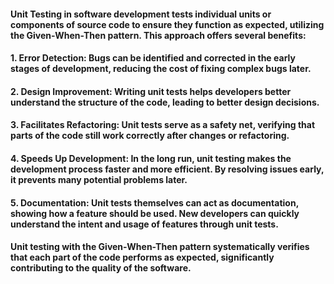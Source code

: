 #### Unit Testing in software development tests individual units or components of source code to ensure they function as expected, utilizing the Given-When-Then pattern. This approach offers several benefits:

#### 1. Error Detection: Bugs can be identified and corrected in the early stages of development, reducing the cost of fixing complex bugs later.

#### 2. Design Improvement: Writing unit tests helps developers better understand the structure of the code, leading to better design decisions.

#### 3. Facilitates Refactoring: Unit tests serve as a safety net, verifying that parts of the code still work correctly after changes or refactoring.

#### 4. Speeds Up Development: In the long run, unit testing makes the development process faster and more efficient. By resolving issues early, it prevents many potential problems later.

#### 5. Documentation: Unit tests themselves can act as documentation, showing how a feature should be used. New developers can quickly understand the intent and usage of features through unit tests.

#### Unit testing with the Given-When-Then pattern systematically verifies that each part of the code performs as expected, significantly contributing to the quality of the software.
